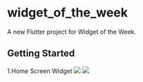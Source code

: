 # widget_of_the_week

A new Flutter project for Widget of the Week.

## Getting Started

1.Home Screen Widget
<img src="[link_anh_cua_ban](https://github.com/phamnhantucode/Flutter-Widget-of-the-Week/blob/main/images/home_screen_widget/home_screen_widget_1.png)https://github.com/phamnhantucode/Flutter-Widget-of-the-Week/blob/main/images/home_screen_widget/home_screen_widget_1.png">
<img src="[link_anh_cua_ban](https://github.com/phamnhantucode/Flutter-Widget-of-the-Week/blob/main/images/home_screen_widget/home_screen_widget_1.png)https://github.com/phamnhantucode/Flutter-Widget-of-the-Week/blob/main/images/home_screen_widget/home_screen_widget_2.png">
